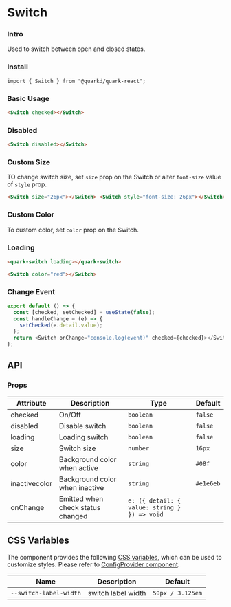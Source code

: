 # Switch

### Intro

Used to switch between open and closed states.

### Install

```tsx
import { Switch } from "@quarkd/quark-react";
```

### Basic Usage

```html
<Switch checked></Switch>
```

### Disabled

```html
<Switch disabled></Switch>
```

### Custom Size

TO change switch size, set `size` prop on the Switch or alter `font-size` value of `style` prop.

```html
<Switch size="26px"></Switch> <Switch style="font-size: 26px"></Switch>
```

### Custom Color

To custom color, set `color` prop on the Switch.

### Loading

```html
<quark-switch loading></quark-switch>
```

```html
<Switch color="red"></Switch>
```

### Change Event

```js
export default () => {
  const [checked, setChecked] = useState(false);
  const handleChange = (e) => {
    setChecked(e.detail.value);
  };
  return <Switch onChange="console.log(event)" checked={checked}></Switch>;
};
```

## API

### Props

| Attribute | Description      | Type                    | Default |
| --------- | ---------------- | ----------------------- | ------- |
| checked   | On/Off           | `boolean`               | `false` |
| disabled  | Disable switch   | `boolean`               | `false` |
| loading   | Loading switch   | `boolean`               | `false` |
| size      | Switch size      | `number`                | `16px`  |
| color     | Background color when active   | `string`  | `#08f`  |
| inactivecolor | Background color when inactive	| `string`  | `#e1e6eb` |
| onChange  | Emitted when check status changed | `e: ({ detail: { value: string } }) => void` |

## CSS Variables

The component provides the following [CSS variables](https://developer.mozilla.org/zh-CN/docs/Web/CSS/Using_CSS_custom_properties), which can be used to customize styles. Please refer to [ConfigProvider component](#/zh-CN/guide/theme).

| Name                   | Description        | Default          |
| ---------------------- | ------------------ | ---------------- |
| `--switch-label-width` | switch label width | `50px / 3.125em` |
